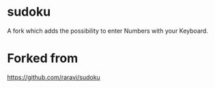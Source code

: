 # sudoku

A fork which adds the possibility to enter Numbers with your Keyboard.

# Forked from
https://github.com/raravi/sudoku

